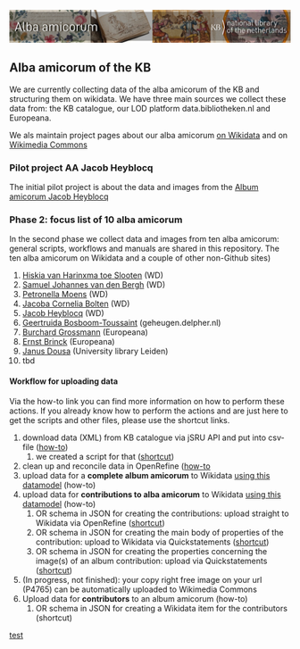 ![Banner alba](/banners/AlbaAmicorumKB_BannerWikimedia_EN.jpg)

## Alba amicorum of the KB

We are currently collecting data of the alba amicorum of the KB and structuring them on wikidata. We have three main sources we collect these data from: the KB catalogue, our LOD platform data.bibliotheken.nl and Europeana. 

We als maintain project pages about our alba amicorum [on Wikidata](https://www.wikidata.org/wiki/Wikidata:WikiProject_Alba_amicorum_National_Library_of_the_Netherlands) and on [Wikimedia Commons](https://commons.wikimedia.org/wiki/Category:Alba_amicorum_from_Koninklijke_Bibliotheek)

### Pilot project AA Jacob Heyblocq
The initial pilot project is about the data and images from the [Album amicorum Jacob Heyblocq](alba/AA-Jacob-Heyblocq) 

### Phase 2: focus list of 10 alba amicorum
In the second phase we collect data and images from ten alba amicorum: general scripts, workflows and manuals are shared in this repository. The ten alba amicorum on Wikidata and a couple of other non-Github sites) 
1. [Hiskia van Harinxma toe Slooten](https://www.wikidata.org/wiki/Wikidata:WikiProject_Alba_amicorum_National_Library_of_the_Netherlands/Hiskia_van_Harinxma) (WD)
1. [Samuel Johannes van den Bergh](https://www.wikidata.org/wiki/Wikidata:WikiProject_Alba_amicorum_National_Library_of_the_Netherlands/Samuel_Johannes_van_den_Bergh) (WD)
1. [Petronella Moens](https://www.wikidata.org/wiki/Wikidata:WikiProject_Alba_amicorum_National_Library_of_the_Netherlands/Petronella_Moens) (WD)
1. [Jacoba Cornelia Bolten](https://www.wikidata.org/wiki/Wikidata:WikiProject_Alba_amicorum_National_Library_of_the_Netherlands/Jacoba_Cornelia_Bolten) (WD)
1. [Jacob Heyblocq](https://www.wikidata.org/wiki/Wikidata:WikiProject_Alba_amicorum_National_Library_of_the_Netherlands/Jacob_Heyblocq) (WD)
1. [Geertruida Bosboom-Toussaint](https://geheugen.delpher.nl/nl/geheugen/pages/collectie/Album+amicorum+A.L.G.+Bosboom-Toussaint,+1882) (geheugen.delpher.nl)
1. [Burchard Grossmann](https://www.europeana.eu/nl/search?page=1&view=grid&query=Burchard%20Grossmann) (Europeana)
1. [Ernst Brinck](https://www.europeana.eu/nl/search?page=1&view=grid&query=ernst%20brinck) (Europeana)
1. [Janus Dousa](https://digitalcollections.universiteitleiden.nl/view/item/882520#page/1/mode/1up) (University library Leiden)
1. tbd

#### Workflow for uploading data
Via the how-to link you can find more information on how to perform these actions. If you already know how to perform the actions and are just here to get the scripts and other files, please use the shortcut links. 

1. download data (XML) from KB catalogue via jSRU API and put into csv-file ([how-to](https://github.com/KBNLwikimedia/Alba-Amicorum/blob/main/AA%20howto%20Query%20KB%20catalogue))
    1. we created a script for that ([shortcut](https://github.com/KBNLwikimedia/Alba-Amicorum/blob/main/scripts/extract-data2.py)) 
1. clean up and reconcile data in OpenRefine ([how-to](https://github.com/KBNLwikimedia/Alba-Amicorum/blob/main/AA%20howto%20Cleanup%20Reconcile%20with%20OpenRefine.md)
1. upload data for a **complete album amicorum** to Wikidata [using this datamodel](https://www.wikidata.org/wiki/Wikidata:WikiProject_Alba_amicorum_National_Library_of_the_Netherlands/Datamodel) (how-to)
1. upload data for **contributions to alba amicorum** to Wikidata [using this datamodel](https://www.wikidata.org/wiki/Wikidata:WikiProject_Alba_amicorum_National_Library_of_the_Netherlands/Datamodel/Album_contribution) (how-to)
    1. OR schema in JSON for creating the contributions: upload straight to Wikidata via OpenRefine ([shortcut](https://github.com/KBNLwikimedia/Alba-Amicorum/blob/main/scripts/schema%20AA%20-%201%20-%20creation.json)) 
    1. OR schema in JSON for creating the main body of properties of the contribution: upload to Wikidata via Quickstatements ([shortcut](https://github.com/KBNLwikimedia/Alba-Amicorum/blob/main/scripts/schema%20AA%20-%202%20-%20main%20part.json))
    1. OR schema in JSON for creating the properties concerning the image(s) of an album contribution: upload via Quickstatements ([shortcut](https://github.com/KBNLwikimedia/Alba-Amicorum/blob/main/scripts/schema%20AA%20-%203%20-%20P4765.json))
1. (In progress, not finished): your copy right free image on your url (P4765) can be automatically uploaded to Wikimedia Commons
1. Upload data for **contributors** to an album amicorum (how-to)
    1. OR schema in JSON for creating a Wikidata item for the contributors (shortcut)

[test](https://github.com/KBNLwikimedia/Alba-Amicorum/blob/main/AA%20timeline.html)
